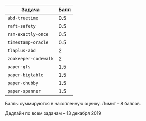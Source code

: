 Задача | Балл
 ---- |------
`abd-truetime` | 0.5
`raft-safety` | 0.5
`rsm-exactly-once` | 0.5
`timestamp-oracle` | 0.5
`tlaplus-abd` | 2
`zookeeper-codewalk` | 2
`paper-gfs` | 1.5
`paper-bigtable` | 1.5
`paper-chubby` | 1.5
`paper-spanner` | 1.5

Баллы суммируются в накопленную оценку. Лимит – 8 баллов.

Дедлайн по всем задачам – 13 декабря 2019